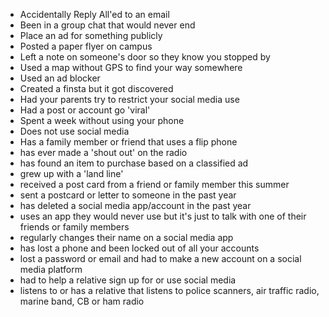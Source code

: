* Accidentally Reply All'ed to an email
* Been in a group chat that would never end
* Place an ad for something publicly
* Posted a paper flyer on campus
* Left a note on someone's door so they know you stopped by
* Used a map without GPS to find your way somewhere
* Used an ad blocker
* Created a finsta but it got discovered
* Had your parents try to restrict your social media use
* Had a post or account go 'viral'
* Spent a week without using your phone
* Does not use social media
* Has a family member or friend that uses a flip phone
* has ever made a 'shout out' on the radio
* has found an item to purchase based on a classified ad
* grew up with a 'land line'
* received a post card from a friend or family member this summer
* sent a postcard or letter to someone in the past year
* has deleted a social media app/account in the past year
* uses an app they would never use but it's just to talk with one of their friends or family members
* regularly changes their name on a social media app
* has lost a phone and been locked out of all your accounts
* lost a password or email and had to make a new account on a social media platform
* had to help a relative sign up for or use social media
* listens to or has a relative that listens to police scanners, air traffic radio, marine band, CB or ham radio
